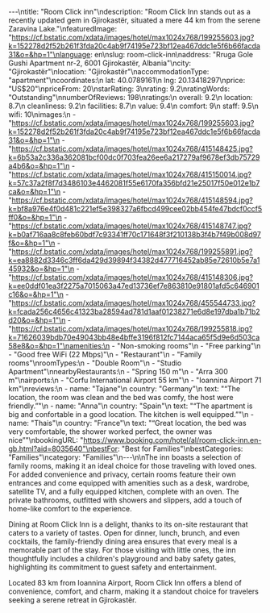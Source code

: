 ---\ntitle: "Room Click inn"\ndescription: "Room Click Inn stands out as a recently updated gem in Gjirokastër, situated a mere 44 km from the serene Zaravina Lake."\nfeaturedImage: "https://cf.bstatic.com/xdata/images/hotel/max1024x768/199255603.jpg?k=152278d2f52b261f3fda20c4ab9f74195e723bf12ea467ddc1e5f6b66facda31&o=&hp=1"\nlanguage: en\nslug: room-click-inn\naddress: "Rruga Gole Gushi Apartment nr-2, 6001 Gjirokastër, Albania"\ncity: "Gjirokastër"\nlocation: "Gjirokastër"\naccommodationType: "apartment"\ncoordinates:\n  lat: 40.0789161\n  lng: 20.13418297\nprice: "US$20"\npriceFrom: 20\nstarRating: 3\nrating: 9.2\nratingWords: "Outstanding"\nnumberOfReviews: 198\nratings:\n  overall: 9.2\n  location: 8.7\n  cleanliness: 9.2\n  facilities: 8.7\n  value: 9.4\n  comfort: 9\n  staff: 9.5\n  wifi: 10\nimages:\n  - "https://cf.bstatic.com/xdata/images/hotel/max1024x768/199255603.jpg?k=152278d2f52b261f3fda20c4ab9f74195e723bf12ea467ddc1e5f6b66facda31&o=&hp=1"\n  - "https://cf.bstatic.com/xdata/images/hotel/max1024x768/415148425.jpg?k=6b53a2c336a362081bcf00dc0f703fea26ee6a217279af9678ef3db75729a4b6&o=&hp=1"\n  - "https://cf.bstatic.com/xdata/images/hotel/max1024x768/415150014.jpg?k=57c37a2f8f7d3486103e4462081f55e6170fa356bfd21e25017f50e012e1b7ca&o=&hp=1"\n  - "https://cf.bstatic.com/xdata/images/hotel/max1024x768/415148594.jpg?k=bf8a976e4f0d481c221ef5e398327a6fbcd499cee02bb454fe47bdcf0ccf5ff0&o=&hp=1"\n  - "https://cf.bstatic.com/xdata/images/hotel/max1024x768/415148747.jpg?k=b0af716aa8c8feb60bdf7c93341ff70c171648f3f210138b3f4b7f49b008d97f&o=&hp=1"\n  - "https://cf.bstatic.com/xdata/images/hotel/max1024x768/199255891.jpg?k=ea8882d3346c3ff6da429d39894f34382d477716452ab85e72610b5e7a145932&o=&hp=1"\n  - "https://cf.bstatic.com/xdata/images/hotel/max1024x768/415148306.jpg?k=ee0ddf01ea3f2275a7015063a47ed13736ef7e863810e91801afd5c646901c16&o=&hp=1"\n  - "https://cf.bstatic.com/xdata/images/hotel/max1024x768/455544733.jpg?k=fcada256c4656c41323ba28594ad781d1aaf01238271e6d8e197dba1b71b2d20&o=&hp=1"\n  - "https://cf.bstatic.com/xdata/images/hotel/max1024x768/199255818.jpg?k=71626039bdb70e49043bb48e4bffe3196f812fc7144aca65f5d9e6d503ca58e8&o=&hp=1"\namenities:\n  - "Non-smoking rooms"\n  - "Free parking"\n  - "Good free WiFi (22 Mbps)"\n  - "Restaurant"\n  - "Family rooms"\nroomTypes:\n  - "Double Room"\n  - "Studio Apartment"\nnearbyRestaurants:\n  - "Spring 150 m"\n  - "Arra 300 m"\nairports:\n  - "Corfu International Airport 55 km"\n  - "Ioannina Airport 71 km"\nreviews:\n  - name: "Tajane"\n    country: "Germany"\n    text: "“The location, the room was clean and the bed was comfy, the host were friendly.”"\n  - name: "Anna"\n    country: "Spain"\n    text: "“The apartment is big and confortable in a good location. The kitchen is well equipped.”"\n  - name: "Thais"\n    country: "France"\n    text: "“Great location, the bed was very comfortable, the shower worked perfect, the owner was nice”"\nbookingURL: "https://www.booking.com/hotel/al/room-click-inn.en-gb.html?aid=8035640"\nbestFor: "Best for Families"\nbestCategories: "Families"\ncategory: "Families"\n---\n\nThe inn boasts a selection of family rooms, making it an ideal choice for those traveling with loved ones. For added convenience and privacy, certain rooms feature their own entrances and come equipped with amenities such as a desk, wardrobe, satellite TV, and a fully equipped kitchen, complete with an oven. The private bathrooms, outfitted with showers and slippers, add a touch of home-like comfort to the experience.

Dining at Room Click Inn is a delight, thanks to its on-site restaurant that caters to a variety of tastes. Open for dinner, lunch, brunch, and even cocktails, the family-friendly dining area ensures that every meal is a memorable part of the stay. For those visiting with little ones, the inn thoughtfully includes a children's playground and baby safety gates, highlighting its commitment to guest safety and entertainment.

Located 83 km from Ioannina Airport, Room Click Inn offers a blend of convenience, comfort, and charm, making it a standout choice for travelers seeking a serene retreat in Gjirokastër.